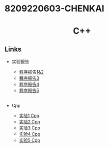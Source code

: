 # 8209220603-CHENKAI

<h1 align="center"> C++ </h1>

## Links
- 实验报告
  - [程序报告1&2](https://github.com/CSU-soft2204-6/8209220603-CHENKAI/blob/main/%E5%BE%80%E6%9C%9F%E5%AE%9E%E9%AA%8C%E6%8A%A5%E5%91%8A/8209220603-%E9%99%88%E5%87%AF-C%2B%2B%E7%A8%8B%E5%BA%8F%E8%AE%BE%E8%AE%A1%E6%8A%A5%E5%91%8A1-2.docx)
  - [程序报告3](https://github.com/CSU-soft2204-6/8209220603-CHENKAI/blob/main/%E5%BE%80%E6%9C%9F%E5%AE%9E%E9%AA%8C%E6%8A%A5%E5%91%8A/8209220603-%E9%99%88%E5%87%AF-C%2B%2B%E7%A8%8B%E5%BA%8F%E8%AE%BE%E8%AE%A1%E6%8A%A5%E5%91%8A3.docx)
  - [程序报告4](https://github.com/CSU-soft2204-6/8209220603-CHENKAI/blob/main/8209220603-%E9%99%88%E5%87%AF-C%2B%2B%E7%A8%8B%E5%BA%8F%E8%AE%BE%E8%AE%A1%E6%8A%A5%E5%91%8A4.docx)
  - [程序报告5](https://github.com/CSU-soft2204-6/8209220603-CHENKAI/blob/main/8209220603-%E9%99%88%E5%87%AF-C%2B%2B%E7%A8%8B%E5%BA%8F%E8%AE%BE%E8%AE%A1%E6%8A%A5%E5%91%8A5.docx)
  
  <br>
- Cpp
  - [实验1 Cpp](https://github.com/CSU-soft2204-6/8209220603-CHENKAI/tree/main/%E5%BE%80%E6%9C%9F%E5%AE%9E%E9%AA%8CCpp/%E5%AE%9E%E9%AA%8C%E4%B8%80Cpp)
  - [实验2 Cpp](https://github.com/CSU-soft2204-6/8209220603-CHENKAI/tree/main/%E5%BE%80%E6%9C%9F%E5%AE%9E%E9%AA%8CCpp/%E5%AE%9E%E9%AA%8C%E4%BA%8CCpp)
  - [实验3 Cpp](https://github.com/CSU-soft2204-6/8209220603-CHENKAI/tree/main/%E5%BE%80%E6%9C%9F%E5%AE%9E%E9%AA%8CCpp/%E5%AE%9E%E9%AA%8C%E4%B8%89Cpp)
  - [实验4 Cpp](https://github.com/CSU-soft2204-6/8209220603-CHENKAI/tree/main/%E5%AE%9E%E9%AA%8C%E5%9B%9BCpp)
  - [实验5 Cpp](https://github.com/CSU-soft2204-6/8209220603-CHENKAI/tree/main/%E5%AE%9E%E9%AA%8C%E4%BA%94Cpp)
